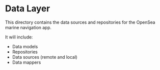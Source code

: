 # Data Layer

This directory contains the data sources and repositories for the OpenSea marine navigation app.

It will include:
- Data models
- Repositories
- Data sources (remote and local)
- Data mappers
